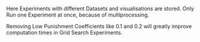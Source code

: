 Here Experiments with different Datasets and visualisations are stored. Only Run 
one Experiment at once, because of multiprocessing.


Removing Low Punishment Coefficients like 0.1 and 0.2 will greatly improve computation times in Grid Search Experiments.